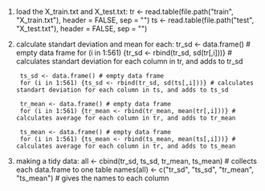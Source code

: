 1) load the X_train.txt and X_test.txt:
        tr <- read.table(file.path("train", "X_train.txt"), header = FALSE, sep = "")
        ts <- read.table(file.path("test", "X_test.txt"), header = FALSE, sep = "")
2) calculate standart deviation and mean for each:
        tr_sd <- data.frame() # empty data frame
        for (i in 1:561) {tr_sd <- rbind(tr_sd, sd(tr[,i]))} # calculates standart deviation for each column in tr, and adds to tr_sd 
        
        ts_sd <- data.frame() # empty data frame
        for (i in 1:561) {ts_sd <- rbind(tr_sd, sd(ts[,i]))} # calculates standart deviation for each column in ts, and adds to ts_sd 
        
        tr_mean <- data.frame() # empty data frame
        for (i in 1:561) {tr_mean <- rbind(tr_mean, mean(tr[,i]))} # calculates average for each column in tr, and adds to tr_mean 
        
        ts_mean <- data.frame() # empty data frame
        for (i in 1:561) {ts_mean <- rbind(ts_mean, mean(ts[,i]))} # calculates average for each column in tr, and adds to ts_mean 
3) making a tidy data:
        all <- cbind(tr_sd, ts_sd, tr_mean, ts_mean) # collects each data.frame to one table
        names(all) <- c("tr_sd", "ts_sd", "tr_mean", "ts_mean") # gives the names to each column
